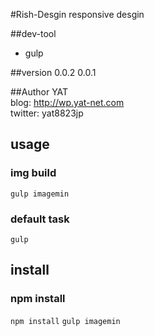 #Rish-Desgin
responsive desgin

##dev-tool
* gulp

##version
0.0.2
0.0.1

##Author
YAT  
blog: http://wp.yat-net.com  
twitter: yat8823jp

## usage

### img build
`gulp imagemin`

### default task
`gulp`

## install
### npm install
`npm install`
`gulp imagemin`

